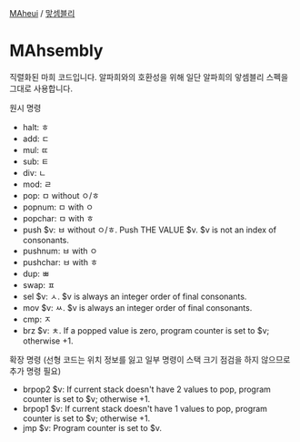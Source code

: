 [MAheui](../) / [맣셈블리](./README.md/)

# MAhsembly

직렬화된 마희 코드입니다. 알파희와의 호환성을 위해 일단 알파희의 앟셈블리 스펙을 그대로 사용합니다.

원시 명령

 * halt: ㅎ
 * add: ㄷ
 * mul: ㄸ
 * sub: ㅌ
 * div: ㄴ
 * mod: ㄹ
 * pop: ㅁ without ㅇ/ㅎ
 * popnum: ㅁ with ㅇ
 * popchar: ㅁ with ㅎ
 * push $v: ㅂ without ㅇ/ㅎ. Push THE VALUE $v. $v is not an index of consonants.
 * pushnum: ㅂ with ㅇ
 * pushchar: ㅂ with ㅎ
 * dup: ㅃ
 * swap: ㅍ
 * sel $v: ㅅ. $v is always an integer order of final consonants.
 * mov $v: ㅆ. $v is always an integer order of final consonants.
 * cmp: ㅈ
 * brz $v: ㅊ. If a popped value is zero, program counter is set to $v; otherwise +1.

확장 명령 (선형 코드는 위치 정보를 잃고 일부 명령이 스택 크기 점검을 하지 않으므로 추가 명령 필요)

 * brpop2 $v: If current stack doesn't have 2 values to pop, program counter is set to $v; otherwise +1.
 * brpop1 $v: If current stack doesn't have 1 values to pop, program counter is set to $v; otherwise +1.
 * jmp $v: Program counter is set to $v.
